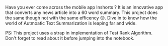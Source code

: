 Have you ever come across the mobile app Inshorts ? It is an innovative app that converts any news article into a 60 word summary. This project does the same though not with the same efficency 😔. Dive in to know how the world of Autmoatic Text Summarization is leaping far and wide.

PS: This project uses a strap in implementation of Test Rank Algorithm. Don't forget to read about it before jumping into the notebook.
